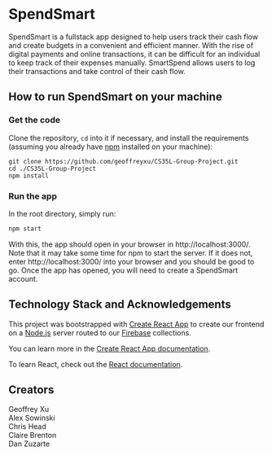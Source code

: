 # SpendSmart

SpendSmart is a fullstack app designed to help users track their cash flow and create budgets in a convenient and efficient manner. With the rise of digital payments and online transactions, it can be difficult for an individual to keep track of their expenses manually. SmartSpend allows users to log their transactions and take control of their cash flow.

## How to run SpendSmart on your machine
### Get the code

Clone the repository, `cd` into it if necessary, and install the requirements (assuming you already have [npm](https://www.npmjs.com/get-npm) installed on your machine):
```shell
git clone https://github.com/geoffreyxu/CS35L-Group-Project.git
cd ./CS35L-Group-Project
npm install
```

### Run the app

In the root directory, simply run:
```bash
npm start
```
With this, the app should open in your browser in http://localhost:3000/. Note that it may take some time for npm to start the server. If it does not, enter http://localhost:3000/ into your browser and you should be good to go. Once the app has opened, you will need to create a SpendSmart account. 


## Technology Stack and Acknowledgements
This project was bootstrapped with [Create React App](https://github.com/facebook/create-react-app) to create our frontend on a [Node.js](https://nodejs.org/) server routed to our [Firebase](https://firebase.google.com/) collections.

You can learn more in the [Create React App documentation](https://facebook.github.io/create-react-app/docs/getting-started).

To learn React, check out the [React documentation](https://reactjs.org/).

## Creators
Geoffrey Xu <br />
Alex Sowinski <br />
Chris Head <br />
Claire Brenton <br />
Dan Zuzarte <br />
